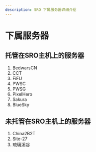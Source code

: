 ```yaml
---
description: SRO 下属服务器详细介绍
---
```


# 下属服务器

## 托管在SRO主机上的服务器

1. BedwarsCN
2. CCT
3. FiFU
4. PWSC
5. PWSG
6. PixelHero
7. Sakura
8. BlueSky

## 未托管在SRO主机上的服务器

1. China2B2T
2. Site-27
3. 琉璃溪谷



